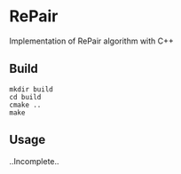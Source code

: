 # RePair
Implementation of RePair algorithm with C++

## Build
```
mkdir build
cd build
cmake ..
make
```

## Usage
..Incomplete..
